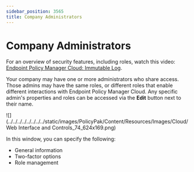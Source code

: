 ```yaml
---
sidebar_position: 3565
title: Company Administrators
---
```


# Company Administrators

For an overview of security features, including roles, watch this video: [Endpoint Policy Manager Cloud: Immutable Log](../../../../Video/Cloud/Security/ImmutableLog "Endpoint Policy Manager Cloud: Immutable Log").

Your company may have one or more administrators who share access. Those admins may have the same roles, or different roles that enable different interactions with Endpoint Policy Manager Cloud. Any specific admin's properties and roles can be accessed via the **Edit** button next to their name.

![](../../../../../../../../static/images/PolicyPak/Content/Resources/Images/Cloud/Web Interface and Controls_74_624x169.png)

In this window, you can specify the following:

* General information
* Two-factor options
* Role management